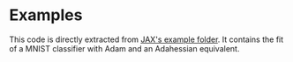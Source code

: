 # Examples

This code is directly extracted from [JAX's example folder](https://github.com/google/jax/tree/master/examples).
It contains the fit of a MNIST classifier with Adam and an Adahessian equivalent.

